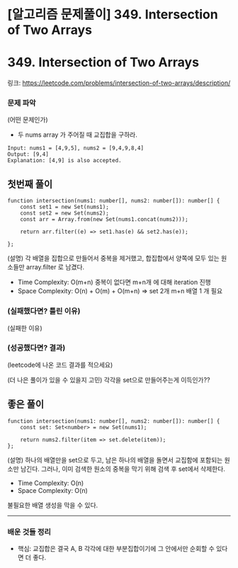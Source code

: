# [알고리즘 문제풀이] **349. Intersection of Two Arrays**

# **349. Intersection of Two Arrays**

링크: https://leetcode.com/problems/intersection-of-two-arrays/description/

### 문제 파악

(어떤 문제인가)

- 두 nums array 가 주어질 때 교집합을 구하라.

```tsx
Input: nums1 = [4,9,5], nums2 = [9,4,9,8,4]
Output: [9,4]
Explanation: [4,9] is also accepted.
```

## 첫번째 풀이

```tsx
function intersection(nums1: number[], nums2: number[]): number[] {
    const set1 = new Set(nums1);
    const set2 = new Set(nums2);
    const arr = Array.from(new Set(nums1.concat(nums2)));

    return arr.filter((e) => set1.has(e) && set2.has(e));

};
```

(설명) 각 배열을 집합으로 만들어서 중복을 제거했고, 합집합에서 양쪽에 모두 있는 원소들만 array.filter 로 남겼다.

- Time Complexity: O(m+n) 중복이 없다면 m+n개 에 대해 iteration 진행
- Space Complexity: O(n) + O(m) + O(m+n) ⇒ set 2개 m+n 배열 1 개 필요

### (실패했다면? 틀린 이유)

(실패한 이유)

### (성공했다면? 결과)

(leetcode에 나온 코드 결과를 적으세요)

(더 나은 풀이가 있을 수 있을지 고민) 각각을 set으로 만들어주는게 이득인가??

## 좋은 풀이

```tsx
function intersection(nums1: number[], nums2: number[]): number[] {
    const set: Set<number> = new Set(nums1);

    return nums2.filter(item => set.delete(item));
};
```

(설명) 하나의 배열만을 set으로 두고, 남은 하나의 배열을 돌면서 교집함에 포함되는 원소만 남긴다. 그러나, 이미 검색한 원소의 중복을 막기 위해 검색 후 set에서 삭제한다.

- Time Complexity: O(n)
- Space Complexity:  O(n)

불필요한 배열 생성을 막을 수 있다.

---

### 배운 것들 정리

- 핵심: 교집합은 결국 A, B 각각에 대한 부분집합이기에 그 안에서만 순회할 수 있다면 더 좋다.
